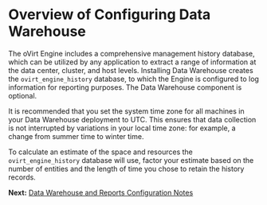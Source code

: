 # Overview of Configuring Data Warehouse

The oVirt Engine includes a comprehensive management history database, which can be utilized by any application to extract a range of information at the data center, cluster, and host levels. Installing Data Warehouse creates the `ovirt_engine_history` database, to which the Engine is configured to log information for reporting purposes. The Data Warehouse component is optional.

  It is recommended that you set the system time zone for all machines in your Data Warehouse deployment to UTC. This ensures that data collection is not interrupted by variations in your local time zone: for example, a change from summer time to winter time.

To calculate an estimate of the space and resources the `ovirt_engine_history` database will use, factor your estimate based on the number of entities and the length of time you chose to retain the history records.

**Next:** [Data Warehouse and Reports Configuration Notes](Data_Warehouse_and_Reports_Configuration_Notes)
